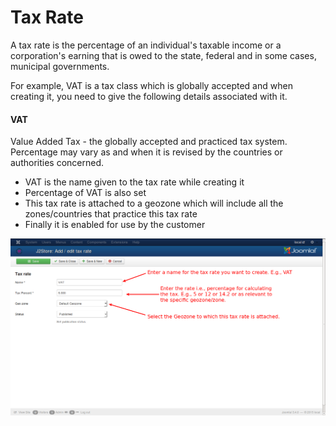 # Tax Rate

A tax rate is the percentage of an individual's taxable income or a corporation's earning that is owed to the state, federal and in some cases, municipal governments.

For example, VAT is a tax class which is globally accepted and when creating it, you need to give the following details associated with it.

#### VAT

Value Added Tax - the globally accepted and practiced tax system. Percentage may vary as and when it is revised by the countries or authorities concerned.

* VAT is the name given to the tax rate while creating it
* Percentage of VAT is also set
* This tax rate is attached to a geozone which will include all the zones/countries that practice this tax rate
* Finally it is enabled for use by the customer

![Tax rate add new](./assets/images/taxrate_addnew.png)